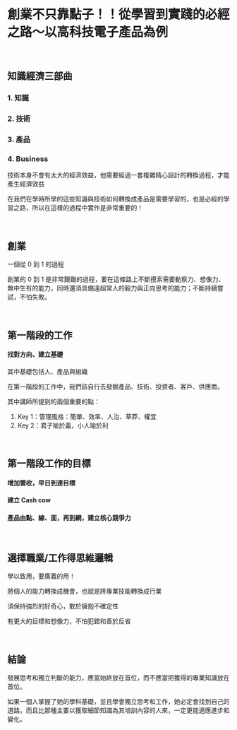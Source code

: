 # 創業不只靠點子！！從學習到實踐的必經之路～以高科技電子產品為例

</br>

## 知識經濟三部曲

### 1. 知識
### 2. 技術
### 3. 產品
### 4. Business

技術本身不會有太大的經濟效益，他需要經過一套複雜精心設計的轉換過程，才能產生經濟效益

在我們在學時所學的這些知識與技術如何轉換成產品是需要學習的，也是必經的學習之路，所以在這樣的過程中實作是非常重要的！

</br>

## 創業

一個從 0 到 1 的過程

創業的 0 到 1 是非常艱難的過程，要在這條路上不斷摸索需要動察力、想像力、無中生有的能力，同時還須具備遠超常人的毅力與正向思考的能力；不斷持續嘗試，不怕失敗。

</br>

## 第一階段的工作

#### 找對方向、建立基礎
其中基礎包括人、產品與組織

在第一階段的工作中，我們該自行去發掘產品、技術、投資者、客戶、供應商。

其中講師所提到的兩個重要的點：
1. Key 1：管理風格：簡單、效率、人治、草莽、權宜
2. Key 2：君子喻於義，小人喻於利

</br>

## 第一階段工作的目標

#### 增加營收，早日到達目標

#### 建立 Cash cow

#### 產品由點、線、面，再到網，建立核心競爭力

</br>

## 選擇職業/工作得思維邏輯

學以致用，要廣義的用！

將個人的能力轉換成機會，也就是將專業技能轉換成行業

須保持強烈的好奇心，敢於擁抱不確定性

有更大的目標和想像力，不怕犯錯和善於反省

</br>

## 結論

發展思考和獨立判斷的能力，應當始終放在首位，而不應當把獲得的專業知識放在首位。

如果一個人掌握了她的學科基礎，並且學會獨立思考和工作，她必定會找到自己的道路，而且比那種主要以獲取細節知識為其培訓內容的人來，一定更能適應進步和變化。